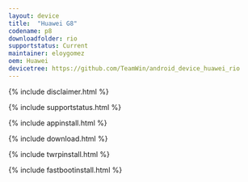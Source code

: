 ```yaml
---
layout: device
title:  "Huawei G8"
codename: p8
downloadfolder: rio
supportstatus: Current
maintainer: eloygomez
oem: Huawei
devicetree: https://github.com/TeamWin/android_device_huawei_rio
---
```


{% include disclaimer.html %}

{% include supportstatus.html %}

{% include appinstall.html %}

{% include download.html %}

{% include twrpinstall.html %}

{% include fastbootinstall.html %}
